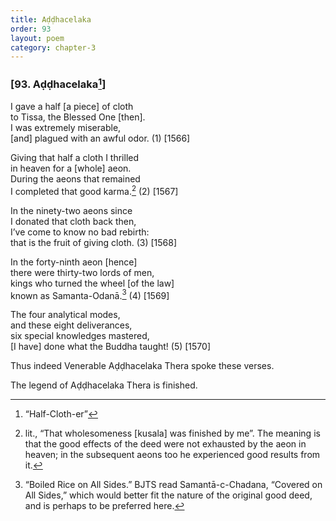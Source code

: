 ```yaml
---
title: Aḍḍhacelaka
order: 93
layout: poem
category: chapter-3
---
```


### \[93. Aḍḍhacelaka[^1]\]

I gave a half \[a piece\] of cloth  
to Tissa, the Blessed One \[then\].  
I was extremely miserable,  
\[and\] plagued with an awful odor. (1) \[1566\]

Giving that half a cloth I thrilled  
in heaven for a \[whole\] aeon.  
During the aeons that remained  
I completed that good karma.[^2] (2) \[1567\]

In the ninety-two aeons since  
I donated that cloth back then,  
I’ve come to know no bad rebirth:  
that is the fruit of giving cloth. (3) \[1568\]

In the forty-ninth aeon \[hence\]  
there were thirty-two lords of men,  
kings who turned the wheel \[of the law\]  
known as Samanta-Odanā.[^3] (4) \[1569\]

The four analytical modes,  
and these eight deliverances,  
six special knowledges mastered,  
\[I have\] done what the Buddha taught! (5) \[1570\]

Thus indeed Venerable Aḍḍhacelaka Thera spoke these verses.

The legend of Aḍḍhacelaka Thera is finished.

[^1]: “Half-Cloth-er”

[^2]: lit., “That wholesomeness \[kusala\] was finished by me”. The meaning is that the good effects of the deed were not exhausted by the aeon in heaven; in the subsequent aeons too he experienced good results from it.

[^3]: “Boiled Rice on All Sides.” BJTS read Samantā-c-Chadana, “Covered on All Sides,” which would better fit the nature of the original good deed, and is perhaps to be preferred here.
